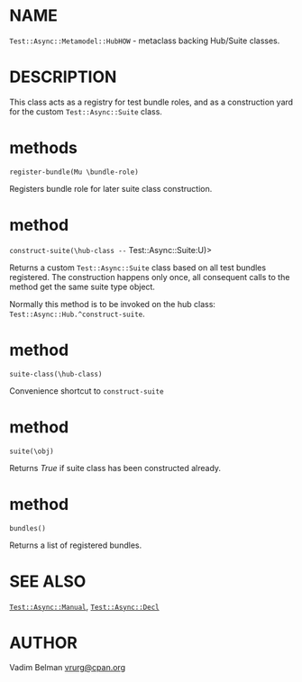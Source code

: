 NAME
====



`Test::Async::Metamodel::HubHOW` - metaclass backing Hub/Suite classes.

DESCRIPTION
===========



This class acts as a registry for test bundle roles, and as a construction yard for the custom `Test::Async::Suite` class.

methods
=======

`register-bundle(Mu \bundle-role)`

Registers bundle role for later suite class construction.

method
======

`construct-suite(\hub-class --` Test::Async::Suite:U)>

Returns a custom `Test::Async::Suite` class based on all test bundles registered. The construction happens only once, all consequent calls to the method get the same suite type object.

Normally this method is to be invoked on the hub class: `Test::Async::Hub.^construct-suite`.

method
======

`suite-class(\hub-class)`

Convenience shortcut to `construct-suite`

method
======

`suite(\obj)`

Returns *True* if suite class has been constructed already.

method
======

`bundles()`

Returns a list of registered bundles.

SEE ALSO
========

[`Test::Async::Manual`](https://github.com/vrurg/raku-Test-Async/blob/v0.1.2/docs/md/Test/Async/Manual.md), [`Test::Async::Decl`](https://github.com/vrurg/raku-Test-Async/blob/v0.1.2/docs/md/Test/Async/Decl.md)

AUTHOR
======

Vadim Belman <vrurg@cpan.org>

